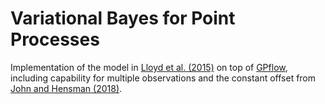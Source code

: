 # Variational Bayes for Point Processes

Implementation of the model in [Lloyd et al. (2015)](http://proceedings.mlr.press/v37/lloyd15.html) on top of [GPflow](https://github.com/GPflow/GPflow), including capability for multiple observations and the constant offset from [John and Hensman (2018)](http://proceedings.mlr.press/v80/john18a.html).
